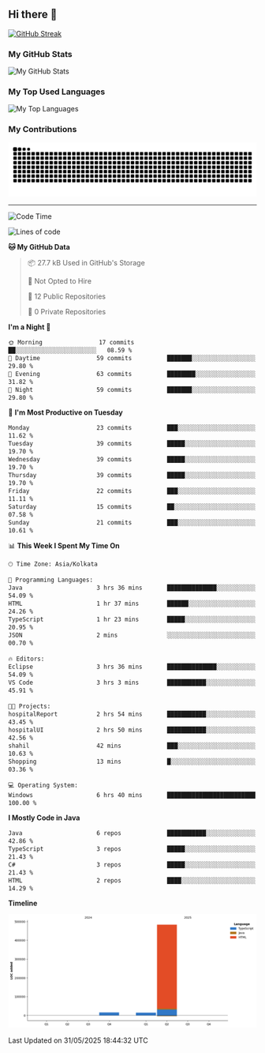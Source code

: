 ## Hi there 👋

[![GitHub Streak](https://streak-stats.demolab.com?user=shahilmohamed&theme=dark)](https://git.io/streak-stats)

### My GitHub Stats
<picture>
  <source
    srcset="https://github-readme-stats.vercel.app/api?username=shahilmohamed&show_icons=true&theme=algolia"
    media="(prefers-color-scheme: dark)"
  />
  <source
    srcset="https://github-readme-stats.vercel.app/api?username=shahilmohamed&show_icons=true&theme=ambient_gradient"
    media="(prefers-color-scheme: light), (prefers-color-scheme: no-preference)"
  />
  <img alt="My GitHub Stats" src="https://github-readme-stats.vercel.app/api?username=shahilmohamed&show_icons=true" />
</picture>

### My Top Used Languages
<picture>
  <source
    srcset="https://github-readme-stats.vercel.app/api/top-langs?username=shahilmohamed&layout=donut-vertical&show_icons=true&theme=react"
    media="(prefers-color-scheme: dark)"
  />
  <source
    srcset="https://github-readme-stats.vercel.app/api/top-langs?username=shahilmohamed&layout=dont-vertical&theme=ambient_gradient"
    media="(prefers-color-scheme: light), (prefers-color-scheme: no-preference)"
  />
  <img alt="My Top Languages" src="https://github-readme-stats.vercel.app/api/top-langs?username=shahilmohamed&layout=donut-vertical" />
</picture>

### My Contributions
<picture>
  <source media="(prefers-color-scheme: dark)" srcset="contrib/github-snake-dark.svg" />
  <source media="(prefers-color-scheme: light)" srcset="contrib/github-snake.svg" />
  <img alt="GitHub Contribution Snake" src="contrib/github-snake.svg" />
</picture>

<hr>

<!--START_SECTION:waka-->
![Code Time](http://img.shields.io/badge/Code%20Time-6%20hrs%2042%20mins-blue)

![Lines of code](https://img.shields.io/badge/From%20Hello%20World%20I%27ve%20Written-512.4%20thousand%20lines%20of%20code-blue)

**🐱 My GitHub Data** 

> 📦 27.7 kB Used in GitHub's Storage 
 > 
> 🚫 Not Opted to Hire
 > 
> 📜 12 Public Repositories 
 > 
> 🔑 0 Private Repositories 
 > 
**I'm a Night 🦉** 

```text
🌞 Morning                17 commits          ██░░░░░░░░░░░░░░░░░░░░░░░   08.59 % 
🌆 Daytime                59 commits          ███████░░░░░░░░░░░░░░░░░░   29.80 % 
🌃 Evening                63 commits          ████████░░░░░░░░░░░░░░░░░   31.82 % 
🌙 Night                  59 commits          ███████░░░░░░░░░░░░░░░░░░   29.80 % 
```
📅 **I'm Most Productive on Tuesday** 

```text
Monday                   23 commits          ███░░░░░░░░░░░░░░░░░░░░░░   11.62 % 
Tuesday                  39 commits          █████░░░░░░░░░░░░░░░░░░░░   19.70 % 
Wednesday                39 commits          █████░░░░░░░░░░░░░░░░░░░░   19.70 % 
Thursday                 39 commits          █████░░░░░░░░░░░░░░░░░░░░   19.70 % 
Friday                   22 commits          ███░░░░░░░░░░░░░░░░░░░░░░   11.11 % 
Saturday                 15 commits          ██░░░░░░░░░░░░░░░░░░░░░░░   07.58 % 
Sunday                   21 commits          ███░░░░░░░░░░░░░░░░░░░░░░   10.61 % 
```


📊 **This Week I Spent My Time On** 

```text
🕑︎ Time Zone: Asia/Kolkata

💬 Programming Languages: 
Java                     3 hrs 36 mins       ██████████████░░░░░░░░░░░   54.09 % 
HTML                     1 hr 37 mins        ██████░░░░░░░░░░░░░░░░░░░   24.26 % 
TypeScript               1 hr 23 mins        █████░░░░░░░░░░░░░░░░░░░░   20.95 % 
JSON                     2 mins              ░░░░░░░░░░░░░░░░░░░░░░░░░   00.70 % 

🔥 Editors: 
Eclipse                  3 hrs 36 mins       ██████████████░░░░░░░░░░░   54.09 % 
VS Code                  3 hrs 3 mins        ███████████░░░░░░░░░░░░░░   45.91 % 

🐱‍💻 Projects: 
hospitalReport           2 hrs 54 mins       ███████████░░░░░░░░░░░░░░   43.45 % 
hospitalUI               2 hrs 50 mins       ███████████░░░░░░░░░░░░░░   42.56 % 
shahil                   42 mins             ███░░░░░░░░░░░░░░░░░░░░░░   10.63 % 
Shopping                 13 mins             █░░░░░░░░░░░░░░░░░░░░░░░░   03.36 % 

💻 Operating System: 
Windows                  6 hrs 40 mins       █████████████████████████   100.00 % 
```

**I Mostly Code in Java** 

```text
Java                     6 repos             ███████████░░░░░░░░░░░░░░   42.86 % 
TypeScript               3 repos             █████░░░░░░░░░░░░░░░░░░░░   21.43 % 
C#                       3 repos             █████░░░░░░░░░░░░░░░░░░░░   21.43 % 
HTML                     2 repos             ████░░░░░░░░░░░░░░░░░░░░░   14.29 % 
```



**Timeline**

![Lines of Code chart](https://raw.githubusercontent.com/shahilmohamed/shahilmohamed/main/assets/bar_graph.png)


 Last Updated on 31/05/2025 18:44:32 UTC
<!--END_SECTION:waka-->

